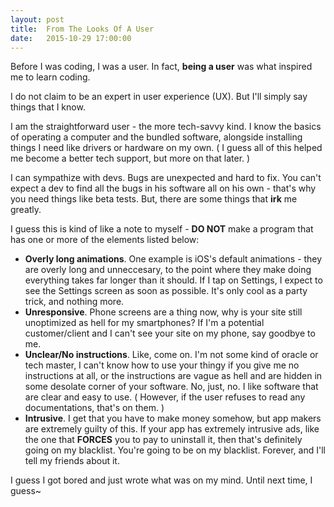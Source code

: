 ```yaml
---
layout: post
title:  From The Looks Of A User
date:   2015-10-29 17:00:00
---
```


Before I was coding, I was a user. In fact, **being a user** was what inspired me to learn coding.

I do not claim to be an expert in user experience (UX). But I'll simply say things that I know.

I am the straightforward user - the more tech-savvy kind. I know the basics of operating a computer and the bundled software, alongside installing things I need like drivers or hardware on my own. ( I guess all of this helped me become a better tech support, but more on that later. )

I can sympathize with devs. Bugs are unexpected and hard to fix. You can't expect a dev to find all the bugs in his software all on his own - that's why you need things like beta tests. But, there are some things that **irk** me greatly.

I guess this is kind of like a note to myself - **DO NOT** make a program that has one or more of the elements listed below:
+ **Overly long animations**. One example is iOS's default animations - they are overly long and unneccesary, to the point where they make doing everything takes far longer than it should. If I tap on Settings, I expect to see the Settings screen as soon as possible. It's only cool as a party trick, and nothing more.
+ **Unresponsive**. Phone screens are a thing now, why is your site still unoptimized as hell for my smartphones? If I'm a potential customer/client and I can't see your site on my phone, say goodbye to me.
+ **Unclear/No instructions**. Like, come on. I'm not some kind of oracle or tech master, I can't know how to use your thingy if you give me no instructions at all, or the instructions are vague as hell and are hidden in some desolate corner of your software. No, just, no. I like software that are clear and easy to use. ( However, if the user refuses to read any documentations, that's on them. )
+ **Intrusive**. I get that you have to make money somehow, but app makers are extremely guilty of this. If your app has extremely intrusive ads, like the one that **FORCES** you to pay to uninstall it, then that's definitely going on my blacklist. You're going to be on my blacklist. Forever, and I'll tell my friends about it.

I guess I got bored and just wrote what was on my mind. Until next time, I guess~

